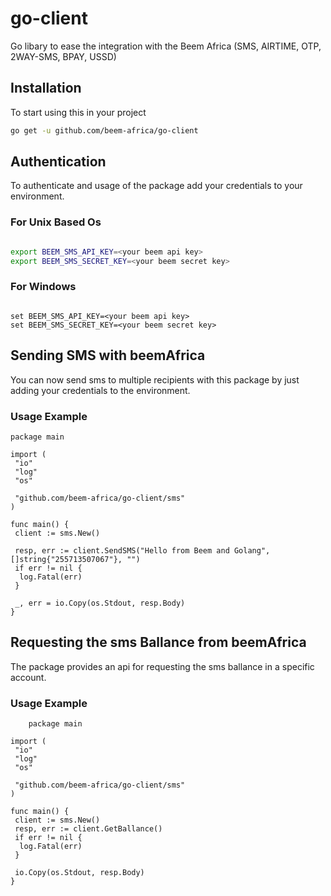 # go-client

Go libary to ease the integration with the Beem Africa (SMS, AIRTIME, OTP, 2WAY-SMS, BPAY, USSD)

## Installation

To start using this in your project

```bash
go get -u github.com/beem-africa/go-client
```

## Authentication

To authenticate and usage of the package add your credentials to your environment.

### For Unix Based Os

``` bash

export BEEM_SMS_API_KEY=<your beem api key>
export BEEM_SMS_SECRET_KEY=<your beem secret key>

```

### For Windows

```shell

set BEEM_SMS_API_KEY=<your beem api key>
set BEEM_SMS_SECRET_KEY=<your beem secret key>

```

## Sending SMS with beemAfrica

You can now send sms to multiple recipients with this package by just adding your credentials to the environment.

### Usage Example

``` golang
package main

import (
 "io"
 "log"
 "os"

 "github.com/beem-africa/go-client/sms"
)

func main() {
 client := sms.New()

 resp, err := client.SendSMS("Hello from Beem and Golang", []string{"255713507067"}, "")
 if err != nil {
  log.Fatal(err)
 }

 _, err = io.Copy(os.Stdout, resp.Body)
}

```

## Requesting the sms Ballance from beemAfrica

The package provides an api for requesting the sms ballance in a specific account.

### Usage Example

``` golang
    package main

import (
 "io"
 "log"
 "os"

 "github.com/beem-africa/go-client/sms"
)

func main() {
 client := sms.New()
 resp, err := client.GetBallance()
 if err != nil {
  log.Fatal(err)
 }

 io.Copy(os.Stdout, resp.Body)
}
```
